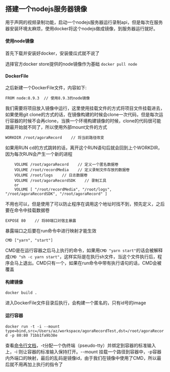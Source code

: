 ## 搭建一个nodejs服务器镜像

用于声网的视频录制功能，启动一个nodejs服务器运行录制api，但是每次在服务器安装环境太麻烦，使用docker将这个nodejs做成镜像，到服务器运行就好。

#### 使用node镜像

首先下载并安装好docker，安装傻瓜式就不说了

选择官方docker store提供的node镜像作为基础
`docker pull node`

#### DockerFile
之后新建一个DockerFile文件，内容如下:

`FROM node:8.9.3  // 使用8.9.3的node镜像`

我们需要将项目放入镜像中运行，这里使用挂载文件的方式将项目文件挂载进去，如果使用git clone的方式的话，在镜像构建的时候会clone一次代码，但是每次运行容器的时候不会再clone，当换一个环境构建镜像的时候，clone的代码很可能跟最开始就不同了，所以使用外部mount文件的方式

`WORKDIR /root/agoraRecord    // 将当前路径改变`

如果用RUN cd的方式跳转的话，离开这个RUN语句后就会回到上个WORKDIR，因为每次RUN会产生一个新的进程

```
    VOLUME /root/agoraRecord    // 定义一个匿名数据卷
    VOLUME /root/recordMedia    // 定义录制文件存放的数据卷
    VOLUME /root/logs    // 日志数据卷
    VOLUME /root/agoraRecordSDK    // 录制工具
    or
    VOLUME [ "/root/recordMedia", "/root/logs", "/root/agoraRecordSDK", "/root/agoraRecord" ]
```

不用也可以，但是使用了可以防止程序在调用这个地址时找不到，预先定义，之后要在命令中挂载数据卷

`EXPOSE 80    // 将80端口对宿主暴露`

暴露端口之后要在run命令中进行映射才能生效

`CMD ["yarn", "start"]`

CMD是在运行容器之后马上执行的命令，如果用`CMD "yarn start"`的话会被解释成`CMD "sh -c yarn start"`，这样实际是在执行sh文件，当这个文件执行后，程序会马上退出。CMD只有一个，如果在run命令中带有执行语句的话，CMD会被覆盖

#### 构建镜像

`docker build .`

进入DockerFile文件目录后执行，会构建一个匿名的，只有id号的image

#### 运行容器

`docker run -t -i --mount type=bind,src=/Users/az/workspace/agoraRecordTest,dst=/root/agoraRecord -p 80:80 71bb1fa9b38e`

查看[命令行文档](https://docs.docker.com/engine/reference/commandline/run/#options)，-t分配一个伪终端（pseudo-tty）并绑定到容器的标准输入上，-i 则让容器的标准输入保持打开。--mount 挂载一个路径到容器中，-p容器内外端口的映射，最后的乱码是镜像id，由于我们在镜像中使用了CMD，所以最后就不用再加上执行的指令了